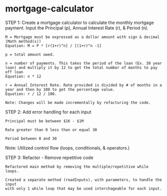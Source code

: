 # mortgage-calculator

STEP 1:
Create a mortgage calculator to calculate the monthly mortgage payment.
    Input the Principal (p), Annual Interest Rate (r), & Period (n).
    
    M = Mortgage must be expressed as a dollar amount with sign & decimal (Math method(s))
    Equation: M = P * [r(1+r)^n] / [(1+r)^n -1]
    
    p = total amount owed.
    
    n = number of payments. This takes the period of the loan (Ex. 30 year loan) and multiply it by 12 to get the total number of months to pay off loan
    Equation: n * 12
    
    r = Annual Interest Rate. Rate provided is divided by # of months in a year and then by 100 to get the percentage value.
    Equation: r / 12 / 100.
    
    Note: Changes will be made incrementally by refacturing the code.
STEP 2:
Add error handling for each input

    Principal must be between $1K - $1M

    Rate greater than 0 less than or equal 30

    Period between 0 and 30
Note: Utilized control flow (loops, conditionals, & operators.)

STEP 3:
Refactor - Remove repetitive code

    Refactored main method by removing the multiple/repetitive while loops.

    Created a separate method (readInputs), with parameters, to handle the input 
    with only 1 while loop that may be used interchageable for each input.

    
